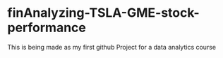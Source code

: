 # finAnalyzing-TSLA-GME-stock-performance
This is being made as my first github Project for a data analytics course
